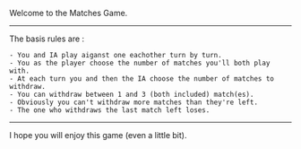 Welcome to the Matches Game.

---------------------------------------------------------------------------------------

The basis rules are :

	- You and IA play aiganst one eachother turn by turn.
	- You as the player choose the number of matches you'll both play with.
	- At each turn you and then the IA choose the number of matches to withdraw.
	- You can withdraw between 1 and 3 (both included) match(es).
	- Obviously you can't withdraw more matches than they're left.
	- The one who withdraws the last match left loses.

---------------------------------------------------------------------------------------

I hope you will enjoy this game (even a little bit).
